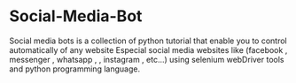 # Social-Media-Bot
Social media bots is a collection of python tutorial that enable you to control automatically of any website Especial social media websites like (facebook , messenger , whatsapp , , instagram , etc...) using selenium webDriver tools and python programming language.
